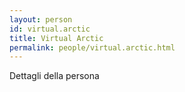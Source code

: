 ```yaml
---
layout: person
id: virtual.arctic
title: Virtual Arctic
permalink: people/virtual.arctic.html
---
```


Dettagli della persona